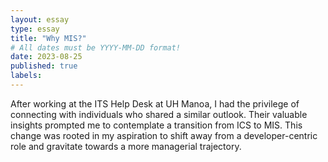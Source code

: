 ```yaml
---
layout: essay
type: essay
title: "Why MIS?"
# All dates must be YYYY-MM-DD format!
date: 2023-08-25
published: true
labels:
---
```


After working at the ITS Help Desk at UH Manoa, I had the privilege of connecting with individuals who shared a similar outlook. Their valuable insights prompted me to contemplate a transition from ICS to MIS. This change was rooted in my aspiration to shift away from a developer-centric role and gravitate towards a more managerial trajectory.
